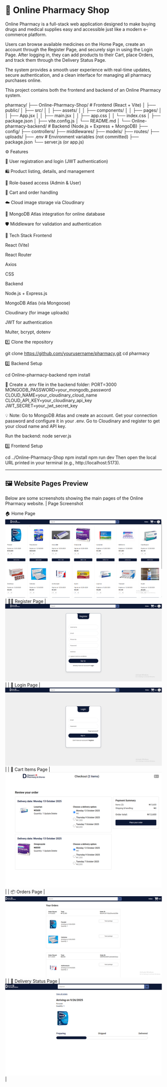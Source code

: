 
# 💊 Online Pharmacy Shop

Online Pharmacy is a full-stack web application designed to make buying drugs and medical supplies easy and accessible just like a modern e-commerce platform.

Users can browse available medicines on the Home Page, create an account through the Register Page, and securely sign in using the Login Page. After logging in, they can add products to their Cart, place Orders, and track them through the Delivery Status Page.

The system provides a smooth user experience with real-time updates, secure authentication, and a clean interface for managing all pharmacy purchases online.

This project contains both the frontend and backend of an Online Pharmacy system.

pharmacy/
 ├── Online-Pharmacy-Shop/       # Frontend (React + Vite)
 │   ├── public/
 │   ├── src/
 │   │   ├── assets/
 │   │   ├── components/
 │   │   ├── pages/
 │   │   ├── App.jsx
 │   │   ├── main.jsx
 │   │   ├── app.css
 │   │   └── index.css
 │   ├── package.json
 │   ├── vite.config.js
 │   └── README.md
 │
 └── Online-pharmacy-backend/    # Backend (Node.js + Express + MongoDB)
     ├── config/
     ├── controllers/
     ├── middlewares/
     ├── models/
     ├── routes/
     ├── uploads/
     ├── .env                    # Environment variables (not committed)
     ├── package.json
     └── server.js (or app.js)

⚙️ Features

🧾 User registration and login (JWT authentication)

🛍️ Product listing, details, and management

🧠 Role-based access (Admin & User)

🧺 Cart and order handling

☁️ Cloud image storage via Cloudinary

🧩 MongoDB Atlas integration for online database

🛡️ Middleware for validation and authentication

🚀 Tech Stack
Frontend

React (Vite)

React Router

Axios

CSS

Backend

Node.js + Express.js

MongoDB Atlas (via Mongoose)

Cloudinary (for image uploads)

JWT for authentication

Multer, bcrypt, dotenv

1️⃣ Clone the repository

git clone https://github.com/yourusername/pharmacy.git
cd pharmacy

2️⃣ Backend Setup

cd Online-pharmacy-backend
npm install

🔐 Create a .env file in the backend folder:
PORT=3000
MONGODB_PASSWORD=your_mongodb_password
CLOUD_NAME=your_cloudinary_cloud_name
CLOUD_API_KEY=your_cloudinary_api_key
JWT_SECRET=your_jwt_secret_key

💡 Note:
Go to MongoDB Atlas and create an account.
Get your connection password and configure it in your .env.
Go to Cloudinary and register to get your cloud name and API key.

Run the backend:
node server.js

3️⃣ Frontend Setup

cd ../Online-Pharmacy-Shop
npm install
npm run dev
Then open the local URL printed in your terminal (e.g., http://localhost:5173).

---

## 🖼️ Website Pages Preview

Below are some screenshots showing the main pages of the Online Pharmacy website.
| Page  Screenshot 

 🏠 Home Page ![Home Page](Online-Pharmacy-Shop/screenshots/home.png) 
 | 🧍‍♂️ Register Page | ![Register Page](Online-Pharmacy-Shop/screenshots/register.png) |
| 🔐 Login Page | ![Login Page](Online-Pharmacy-Shop/screenshots/login.png) |
| 🛒 Cart Items Page | ![Cart Page](Online-Pharmacy-Shop/screenshots/cart.png) |
| 📦 Orders Page | ![Orders Page](Online-Pharmacy-Shop/screenshots/orders.png) |
| 🚚 Delivery Status Page | ![Delivery Page](Online-Pharmacy-Shop/screenshots/delivery.png) |



